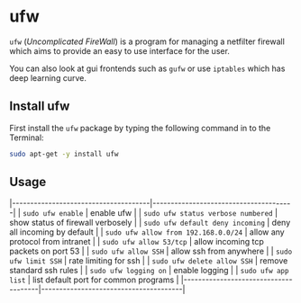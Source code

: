 ufw
===

`ufw` (*Uncomplicated FireWall*) is a program for managing a netfilter firewall which aims to provide an easy to use interface for the user.

You can also look at gui frontends such as `gufw` or use `iptables` which has deep learning curve.

## Install ufw

First install the `ufw` package by typing the following command in to the
Terminal:

```bash
sudo apt-get -y install ufw
```

## Usage

|--------------------------------------|---------------------------------------|
| `sudo ufw enable`                    | enable ufw                            |
| `sudo ufw status verbose numbered`   | show status of firewall verbosely     |
| `sudo ufw default deny incoming`     | deny all incoming by default          |
| `sudo ufw allow from 192.168.0.0/24` | allow any protocol from intranet      |
| `sudo ufw allow 53/tcp`              | allow incoming tcp packets on port 53 |
| `sudo ufw allow SSH`                 | allow ssh from anywhere               |
| `sudo ufw limit SSH`                 | rate limiting for ssh                 |
| `sudo ufw delete allow SSH`          | remove standard ssh rules             |
| `sudo ufw logging on`                | enable logging                        |
| `sudo ufw app list`                  | list default port for common programs |
|--------------------------------------|---------------------------------------|
